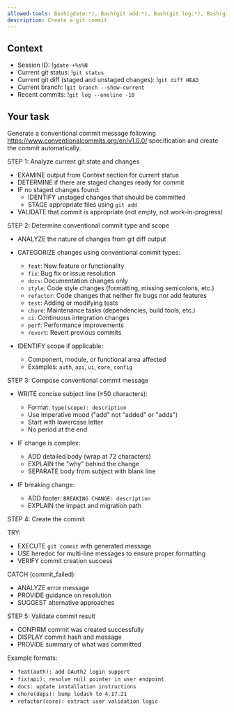 ```yaml
---
allowed-tools: Bash(gdate:*), Bash(git add:*), Bash(git log:*), Bash(git commit:*), Bash(git branch:*), Bash(git diff:*), Bash(git status:*), Bash(git rev-parse:*)
description: Create a git commit
---
```


## Context

- Session ID: !`gdate +%s%N`
- Current git status: !`git status`
- Current git diff (staged and unstaged changes): !`git diff HEAD`
- Current branch: !`git branch --show-current`
- Recent commits: !`git log --oneline -10`

## Your task

Generate a conventional commit message following https://www.conventionalcommits.org/en/v1.0.0/ specification and create the commit automatically.

STEP 1: Analyze current git state and changes

- EXAMINE output from Context section for current status
- DETERMINE if there are staged changes ready for commit
- IF no staged changes found:
  - IDENTIFY unstaged changes that should be committed
  - STAGE appropriate files using `git add`
- VALIDATE that commit is appropriate (not empty, not work-in-progress)

STEP 2: Determine conventional commit type and scope

- ANALYZE the nature of changes from git diff output
- CATEGORIZE changes using conventional commit types:
  - `feat`: New feature or functionality
  - `fix`: Bug fix or issue resolution
  - `docs`: Documentation changes only
  - `style`: Code style changes (formatting, missing semicolons, etc.)
  - `refactor`: Code changes that neither fix bugs nor add features
  - `test`: Adding or modifying tests
  - `chore`: Maintenance tasks (dependencies, build tools, etc.)
  - `ci`: Continuous integration changes
  - `perf`: Performance improvements
  - `revert`: Revert previous commits

- IDENTIFY scope if applicable:
  - Component, module, or functional area affected
  - Examples: `auth`, `api`, `ui`, `core`, `config`

STEP 3: Compose conventional commit message

- WRITE concise subject line (≤50 characters):
  - Format: `type(scope): description`
  - Use imperative mood ("add" not "added" or "adds")
  - Start with lowercase letter
  - No period at the end

- IF change is complex:
  - ADD detailed body (wrap at 72 characters)
  - EXPLAIN the "why" behind the change
  - SEPARATE body from subject with blank line

- IF breaking change:
  - ADD footer: `BREAKING CHANGE: description`
  - EXPLAIN the impact and migration path

STEP 4: Create the commit

TRY:

- EXECUTE `git commit` with generated message
- USE heredoc for multi-line messages to ensure proper formatting
- VERIFY commit creation success

CATCH (commit_failed):

- ANALYZE error message
- PROVIDE guidance on resolution
- SUGGEST alternative approaches

STEP 5: Validate commit result

- CONFIRM commit was created successfully
- DISPLAY commit hash and message
- PROVIDE summary of what was committed

Example formats:

- `feat(auth): add OAuth2 login support`
- `fix(api): resolve null pointer in user endpoint`
- `docs: update installation instructions`
- `chore(deps): bump lodash to 4.17.21`
- `refactor(core): extract user validation logic`
